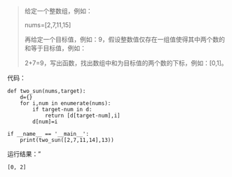 > 给定一个整数组，例如：
>
> nums=\[2,7,11,15\]
>
> 再给定一个目标值，例如：9，假设整数值仅存在一组值使得其中两个数的和等于目标值，例如：
>
> 2+7=9，写出函数，找出数组中和为目标值的两个数的下标，例如：\[0,1\]。

代码：

```
def two_sun(nums,target):
    d={}
    for i,num in enumerate(nums):
        if target-num in d:
            return [d[target-num],i]
        d[num]=i

if __name__ == '__main__':
    print(two_sun([2,7,11,14],13))
```

运行结果：”

```
[0, 2]
```




